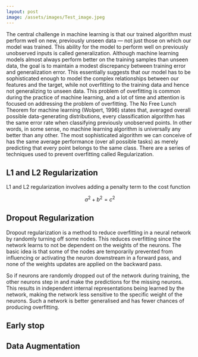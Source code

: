 ```yaml
---
layout: post
image: /assets/images/Test_image.jpeg
---
```


The central challenge in machine learning is that our trained algorithm must perform well on new, previously unseen data — not just those on which our model was trained. This ability for the model to perform well on previously unobserved inputs is called generalization. Although machine learning models almost always perform better on the training samples than unseen data, the goal is to maintain a modest discrepancy between training error and generalization error. This essentially suggests that our model has to be sophisticated enough to model the complex relationships between our features and the target, while not overfitting to the training data and hence not generalizing to unseen data. This problem of overfitting is common during the practice of machine learning, and a lot of time and attention is focused on addressing the problem of overfitting. The No Free Lunch Theorem for machine learning (Wolpert, 1996) states that, averaged overall possible data-generating distributions, every classification algorithm has the same error rate when classifying previously unobserved points. In other words, in some sense, no machine learning algorithm is universally any better than any other. The most sophisticated algorithm we can conceive of has the same average performance (over all possible tasks) as merely predicting that every point belongs to the same class. There are a series of techniques used to prevent overfitting called Regularization.

## L1 and L2 Regularization

L1 and L2 regularization involves adding a penalty term to the cost function

```math
a^2+b^2=c^2
```

## Dropout Regularization

Dropout regularization is a method to reduce overfitting in a neural network by randomly turning off some nodes. This reduces overfitting since the network learns to not be dependent on the weights of the neurons. The basic idea is that some of the nodes are temporarily prevented from influencing or activating the neuron downstream in a forward pass, and none of the weights updates are applied on the backward pass.

So if neurons are randomly dropped out of the network during training, the other neurons step in and make the predictions for the missing neurons. This results in independent internal representations being learned by the network, making the network less sensitive to the specific weight of the neurons. Such a network is better generalised and has fewer chances of producing overfitting.


## Early stop


## Data Augmentation
